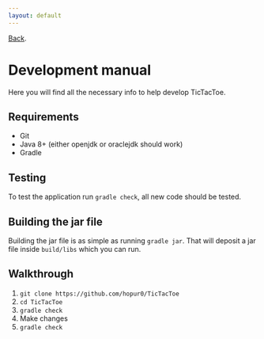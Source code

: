 ```yaml
---
layout: default
---
```


[Back](index).

# Development manual
Here you will find all the necessary info to help develop TicTacToe.

## Requirements
* Git
* Java 8+ (either openjdk or oraclejdk should work)
* Gradle

## Testing
To test the application run `gradle check`, all new code should be tested.

## Building the jar file
Building the jar file is as simple as running `gradle jar`. That will deposit a jar file inside `build/libs`
which you can run.

## Walkthrough
1. `git clone https://github.com/hopur0/TicTacToe`
2. `cd TicTacToe`
3. `gradle check`
4. Make changes
5. `gradle check`
